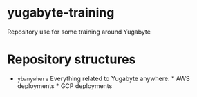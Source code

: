 # yugabyte-training
Repository use for some training around Yugabyte


# Repository structures

* `ybanywhere` 
    Everything related to Yugabyte anywhere: 
      *  AWS deployments
      *  GCP deployments

